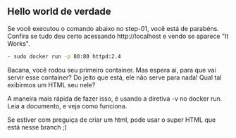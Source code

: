 ## Hello world de verdade

Se você executou o comando abaixo no step-01, você está de parabéns. Confira se tudo deu certo acessando http://localhost e vendo se aparece "It Works".

```bash
- sudo docker run -p 80:80 httpd:2.4
```
Bacana, você rodou seu primeiro container. Mas espera aí, para que vai servir esse container? Do jeito que está, ele não serve para nada! Qual tal exibirmos um HTML seu nele? 

A maneira mais rápida de fazer isso, é usando a diretiva -v no docker run. Leia a documento, e veja como funciona.

Se estiver com preguiça de criar um html, pode usar o super HTML que está nesse branch ;)
